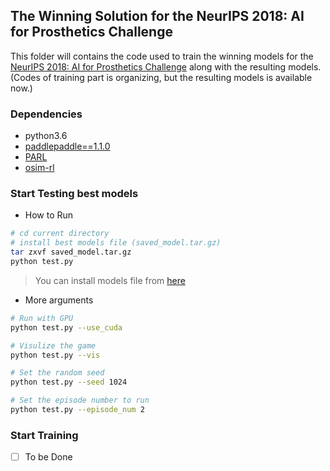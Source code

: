 ## The Winning Solution for the NeurIPS 2018: AI for Prosthetics Challenge

This folder will contains the code used to train the winning models for the [NeurIPS 2018: AI for Prosthetics Challenge](https://www.crowdai.org/challenges/neurips-2018-ai-for-prosthetics-challenge) along with the resulting models. (Codes of training part is organizing, but the resulting models is available now.)

### Dependencies
- python3.6
- [paddlepaddle==1.1.0](https://github.com/PaddlePaddle/Paddle)
- [PARL](https://github.com/PaddlePaddle/PARL)
- [osim-rl](https://github.com/stanfordnmbl/osim-rl)

### Start Testing best models
- How to Run
```bash
# cd current directory
# install best models file (saved_model.tar.gz) 
tar zxvf saved_model.tar.gz
python test.py
```
> You can install models file from [here](https://pan.baidu.com/s/1MU5KqeTnjUYo-2P5IzHZ4w)

- More arguments
```bash
# Run with GPU
python test.py --use_cuda 

# Visulize the game
python test.py --vis

# Set the random seed 
python test.py --seed 1024

# Set the episode number to run
python test.py --episode_num 2
```

### Start Training
- [ ] To be Done
